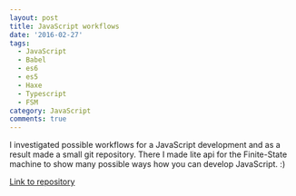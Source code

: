 ```yaml
---
layout: post
title: JavaScript workflows
date: '2016-02-27'
tags:
  - JavaScript
  - Babel
  - es6
  - es5
  - Haxe
  - Typescript
  - FSM
category: JavaScript
comments: true
---
```


I investigated possible workflows for a JavaScript development and as a result made a small git repository. There I made lite api for the Finite-State machine to show many possible ways how you can develop JavaScript. :)

[Link to repository](https://github.com/Hersir88/js-fsm-compare)
